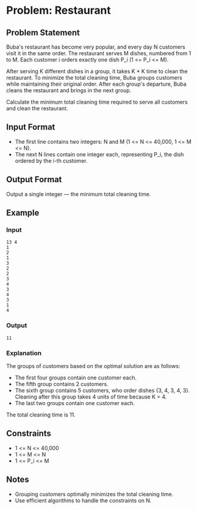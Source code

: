 # Problem: Restaurant

## Problem Statement

Buba's restaurant has become very popular, and every day N customers visit it in the same order. The restaurant serves M dishes, numbered from 1 to M. Each customer i orders exactly one dish P_i (1 <= P_i <= M).

After serving K different dishes in a group, it takes K * K time to clean the restaurant. To minimize the total cleaning time, Buba groups customers while maintaining their original order. After each group's departure, Buba cleans the restaurant and brings in the next group.

Calculate the minimum total cleaning time required to serve all customers and clean the restaurant.

## Input Format

- The first line contains two integers: N and M (1 <= N <= 40,000, 1 <= M <= N).
- The next N lines contain one integer each, representing P_i, the dish ordered by the i-th customer.

## Output Format

Output a single integer — the minimum total cleaning time.

## Example

### Input

```
13 4
1
2
1
3
2
2
3
4
3
4
3
1
4
```

### Output

```
11
```

### Explanation

The groups of customers based on the optimal solution are as follows:

- The first four groups contain one customer each.
- The fifth group contains 2 customers.
- The sixth group contains 5 customers, who order dishes {3, 4, 3, 4, 3}. Cleaning after this group takes 4 units of time because K = 4.
- The last two groups contain one customer each.

The total cleaning time is 11.

## Constraints

- 1 <= N <= 40,000
- 1 <= M <= N
- 1 <= P_i <= M

## Notes

- Grouping customers optimally minimizes the total cleaning time.
- Use efficient algorithms to handle the constraints on N.
